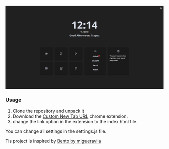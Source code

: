![Preview](PixelPage.PNG)

### Usage
1. Clone the repository and unpack it
2. Download the [Custom New Tab URL](https://chrome.google.com/webstore/detail/custom-new-tab-url/mmjbdbjnoablegbkcklggeknkfcjkjia) chrome extension.
3. change the link option in the extension to the index.html file.

You can change all settings in the settings.js file.

Tis project is inspired by [Bento by migueravila](https://github.com/migueravila/Bento#-usage)
